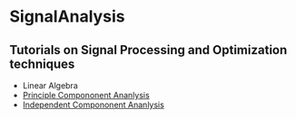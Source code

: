 # SignalAnalysis
## Tutorials on Signal Processing and Optimization techniques

* Linear Algebra
* [Principle Compononent Ananlysis](pca.md)
* [Independent Compononent Ananlysis](ica.md)
